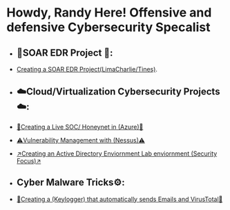 <h1>Howdy, Randy Here! Offensive and defensive Cybersecurity Specalist <br/></a></h1>



- <h2> 👾SOAR EDR Project 👾:</h2>

- [Creating a SOAR EDR Project(LimaCharlie/Tines)](https://github.com/RandyGeorgeRKG/SOAR-EDR).
  
- <h2> ☁️Cloud/Virtualization Cybersecurity Projects☁️:</h2>
 
- [🍯Creating a Live SOC/ Honeynet in (Azure)🦡](https://github.com/RandyGeorgeRKG/-Blue-Cloud-Soc)


  
- [⚠️Vulnerability Management with (Nessus)⚠️](https://github.com/RandyGeorgeRKG/Vulnerability-Management-)

- [↗️Creating an Active Directory Enviornment Lab enviornment (Security Focus)↗️](https://github.com/RandyGeorgeRKG/Active-Directory-Security/blob/main/README.md)



- <h2> Cyber Malware Tricks⚙️:</h2>
- [🔑Creating a (Keylogger) that automatically sends Emails and VirusTotal🔐](https://github.com/RandyGeorgeRKG/KeyloggerProject/blob/main/README.md)






